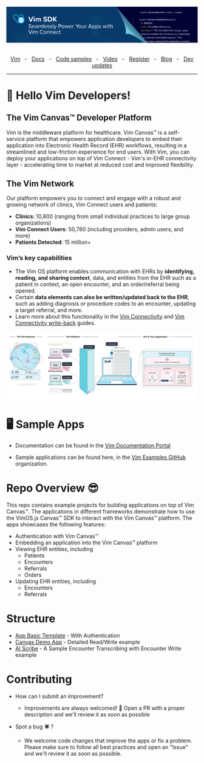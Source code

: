 ![Vim SDK](./vim-sdk-banner.png "Seamlessly Power Your Apps With Vim Connect")

<div align="center">
  <br />
  <a href="https://getvim.com" target="_blank">Vim</a>
    <span>&nbsp;&nbsp;-&nbsp;&nbsp;</span>
  <a href="https://docs.getvim.com" target="_blank">Docs</a>
    <span>&nbsp;&nbsp;-&nbsp;&nbsp;</span>
  <a href="https://github.com/getvim" target="_blank">Code samples</a>
    <span>&nbsp;&nbsp;-&nbsp;&nbsp;</span>
  <a href="https://getvim.com/vim-canvas-developer-platform-on-demand" target="_blank">Video</a>
    <span>&nbsp;&nbsp;-&nbsp;&nbsp;</span>
  <a href="https://getvim.com/vim-canvas-developer-platform" target="_blank">Register</a>
   <span>&nbsp;&nbsp;-&nbsp;&nbsp;</span>
  <a href="https://getvim.com/blog" target="_blank">Blog</a>
   <span>&nbsp;&nbsp;-&nbsp;&nbsp;</span>
  <a href="https://docs.getvim.com/change-log" target="_blank">Dev updates</a>
  <br />
  <hr />
</div>

# 👋 Hello Vim Developers!

## The Vim Canvas™️ Developer Platform

Vim is the middleware platform for healthcare. Vim Canvas™️ is a self-service platform that empowers application developers to embed their application into Electronic Health Record (EHR) workflows, resulting in a streamlined and low-friction experience for end users. With Vim, you can deploy your applications on top of Vim Connect - Vim's in-EHR connectivity layer - accelerating time to market at reduced cost and improved flexibility.

## The Vim Network
Our platform empowers you to connect and engage with a robust and growing network of clinics, Vim Connect users and patients:

* **Clinics**: 10,800 (ranging from small individual practices to large group organizations)
* **Vim Connect Users**: 50,780 (including providers, admin users, and more)
* **Patients Detected**: 15 million+

### Vim’s key capabilities

- The Vim OS platform enables communication with EHRs by **identifying, reading, and sharing context**, data, and entities from the EHR such as a patient in context, an open encounter, and an order/referral being opened.
- Certain **data elements can also be written/updated back to the EHR**, such as adding diagnosis or procedure codes to an encounter, updating a target referral, and more.
- Learn more about this functionality in the [Vim Connectivity](https://docs.getvim.com/vim-os-js/vim-ehr-connectivity.html) and [Vim Connectivity write-back](https://docs.getvim.com/vim-os-js/vim-ehr-connectivity.html#writeback-to-ehr-resources) guides.

![Vim Connect flow](./vim-diagram.png "Vim Developer Platform Ecosystem")

# 🖥️ Sample Apps

- Documentation can be found in the [Vim Documentation Portal](https://docs.getvim.com/)

- Sample applications can be found here, in the [Vim Examples GitHub](https://github.com/getvim) organization.

# Repo Overview 😎

This repo contains example projects for building applications on top of Vim Canvas™️.
The applications in different frameworks demonstrate how to use the VimOS.js Canvas™️ SDK to interact with the Vim Canvas™️ platform.
The apps showcases the following features:

- Authentication with Vim Canvas™️
- Embedding an application into the Vim Canvas™️ platform
- Viewing EHR entities, including
  - Patients
  - Encounters
  - Referrals
  - Orders
- Updating EHR entities, including
  - Encounters
  - Referrals

# Structure

- [App Basic Template]() - With Authentication
- [Canvas Demo App](https://github.com/getvim/vim-canvas-demo-app) - Detailed Read/Write example
- [AI Scribe]() - A Sample Encounter Transcribing with Encounter Write example

# Contributing

- How can I submit an improvement?

  - Improvements are always welcomed! 🥳 Open a PR with a proper description and we'll review it as soon as possible

- Spot a bug 🕷 ?
  - We welcome code changes that improve the apps or fix a problem. Please make sure to follow all best practices and open an "Issue" and we'll review it as soon as possible.
